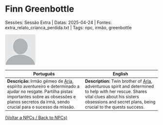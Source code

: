 
# Finn Greenbottle

Sessões: Sessão Extra | Datas: 2025-04-24 | Fontes: extra_relato_crianca_perdida.txt | Tags: npc, irmão, greenbottle

![Finn Greenbottle](blank.png)

| Português | English |
|-----------|---------|
| **Descrição:** Irmão gémeo de [Aria](aria_greenbottle.md), espírito aventureiro e determinado a ajudar no resgate. Partilha pistas importantes sobre as obsessões e planos secretos da irmã, sendo crucial para o sucesso da missão. | **Description:** Twin brother of [Aria](aria_greenbottle.md), adventurous spirit and determined to help with her rescue. Shares vital clues about his sisters obsessions and secret plans, being crucial to the quests success. |

[(Voltar a NPCs / Back to NPCs)](npcs_list.md)  

